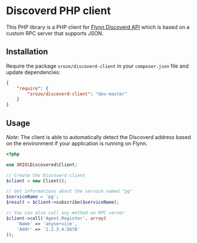 # Discoverd PHP client

This PHP library is a PHP client for [Flynn Discoverd API](https://github.com/flynn/flynn/blob/master/discoverd/docs/API.md) which is based on a custom RPC server that supports JSON.

## Installation

Require the package `sroze/discoverd-client` in your `composer.json` file and update dependencies:

```json
{
    "require": {
        "sroze/discoverd-client": "dev-master"
    }
}
```

## Usage

*Note*: The client is able to automatically detect the Discoverd address based on the environment if your application is running on Flynn.

```php
<?php

use SRIO\Discovered\Client;

// Create the Discoverd client
$client = new Client();

// Get informations about the service named "pg"
$serviceName = 'pg';
$result = $client->subscribe($serviceName);

// You can also call any method on RPC server
$client->call('Agent.Register', array(
    'Name' => 'anyservice',
    'Addr' => '1.2.3.4:5678'
));

```
